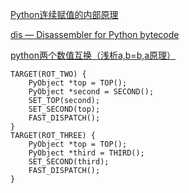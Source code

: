 [Python连续赋值的内部原理](https://imliyan.com/blogs/article/Python%E8%BF%9E%E7%BB%AD%E8%B5%8B%E5%80%BC%E7%9A%84%E5%86%85%E9%83%A8%E5%8E%9F%E7%90%86/)

[dis — Disassembler for Python bytecode](https://docs.python.org/3/library/dis.html)

[python两个数值互换（浅析a,b=b,a原理）](https://blog.csdn.net/qq_33414271/article/details/78522235)

    TARGET(ROT_TWO) {           
        PyObject *top = TOP();          
        PyObject *second = SECOND();       
        SET_TOP(second);          
        SET_SECOND(top);         
        FAST_DISPATCH();       
    }        
    TARGET(ROT_THREE) {            
        PyObject *top = TOP();            
        PyObject *third = THIRD();            
        SET_SECOND(third);            
        FAST_DISPATCH();        
    }
